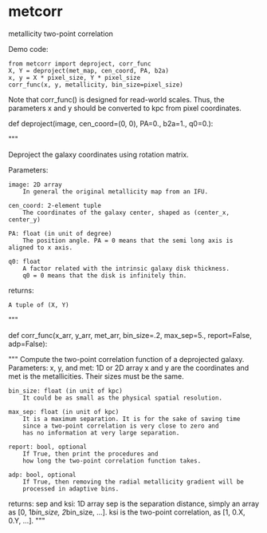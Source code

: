 # metcorr
metallicity two-point correlation

Demo code:

    from metcorr import deproject, corr_func
    X, Y = deproject(met_map, cen_coord, PA, b2a)
    x, y = X * pixel_size, Y * pixel_size
    corr_func(x, y, metallicity, bin_size=pixel_size)

Note that corr_func() is designed for read-world scales. Thus, the parameters x and y should be converted to kpc from pixel coordinates.

def deproject(image, cen_coord=(0, 0), PA=0., b2a=1., q0=0.):

"""

Deproject the galaxy coordinates using rotation matrix.

Parameters:

    image: 2D array
        In general the original metallicity map from an IFU.
        
    cen_coord: 2-element tuple
        The coordinates of the galaxy center, shaped as (center_x, center_y)
        
    PA: float (in unit of degree)
        The position angle. PA = 0 means that the semi long axis is aligned to x axis.
        
    q0: float
        A factor related with the intrinsic galaxy disk thickness.
        q0 = 0 means that the disk is infinitely thin.
        
returns:

    A tuple of (X, Y)
    
"""


def corr_func(x_arr, y_arr, met_arr, bin_size=.2, max_sep=5., report=False, adp=False):

"""
Compute the two-point correlation function of a deprojected galaxy.
Parameters:
    x, y, and met: 1D or 2D array
        x and y are the coordinates and met is the metallicities.
        Their sizes must be the same.

    bin_size: float (in unit of kpc)
        It could be as small as the physical spatial resolution.

    max_sep: float (in unit of kpc)
        It is a maximum separation. It is for the sake of saving time
        since a two-point correlation is very close to zero and
        has no information at very large separation.

    report: bool, optional
        If True, then print the procedures and
        how long the two-point correlation function takes.

    adp: bool, optional
        If True, then removing the radial metallicity gradient will be
        processed in adaptive bins.

returns:
    sep and ksi: 1D array
    sep is the separation distance, simply an array as
        [0, 1*bin_size, 2*bin_size, ...].
    ksi is the two-point correlation, as
        [1, 0.X, 0.Y, ...].
"""
